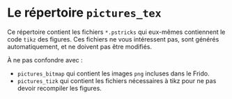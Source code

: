 # Le répertoire `pictures_tex`

Ce répertoire contient les fichiers `*.pstricks` qui eux-mêmes contiennent le code `tikz` des figures. Ces fichiers ne vous intéressent pas, sont générés automatiquement, et ne doivent pas être modifiés.

À ne pas confondre avec :

* `pictures_bitmap`  qui contient les images `png` incluses dans le Frido.
* `pictures_tizk` qui contient les fichiers nécessaires à tikz pour ne pas devoir recompiler les figures.
